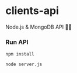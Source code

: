 # clients-api
Node.js &amp; MongoDB API :green_heart::herb:

### Run API
``npm install``

``node server.js``
